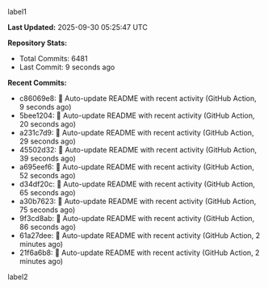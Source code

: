
label1 
<!-- ACTIVITY_START -->
**Last Updated:** 2025-09-30 05:25:47 UTC

**Repository Stats:**
- Total Commits: 6481
- Last Commit: 9 seconds ago

**Recent Commits:**
- c86069e8: 🤖 Auto-update README with recent activity (GitHub Action, 9 seconds ago)
- 5bee1204: 🤖 Auto-update README with recent activity (GitHub Action, 20 seconds ago)
- a231c7d9: 🤖 Auto-update README with recent activity (GitHub Action, 29 seconds ago)
- 45502d32: 🤖 Auto-update README with recent activity (GitHub Action, 39 seconds ago)
- a695eef6: 🤖 Auto-update README with recent activity (GitHub Action, 52 seconds ago)
- d34df20c: 🤖 Auto-update README with recent activity (GitHub Action, 65 seconds ago)
- a30b7623: 🤖 Auto-update README with recent activity (GitHub Action, 75 seconds ago)
- 9f3cd8ab: 🤖 Auto-update README with recent activity (GitHub Action, 86 seconds ago)
- 61a27dee: 🤖 Auto-update README with recent activity (GitHub Action, 2 minutes ago)
- 21f6a6b8: 🤖 Auto-update README with recent activity (GitHub Action, 2 minutes ago)
<!-- ACTIVITY_END -->

label2
